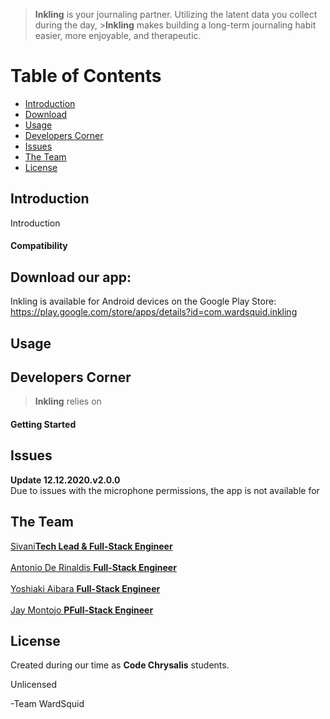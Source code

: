 <insert image>

><b>Inkling</b> is your journaling partner. Utilizing the latent data you collect during the day, ><b>Inkling</b> makes building a long-term journaling habit easier, more enjoyable, and therapeutic.

# Table of Contents
  * [Introduction](#Introduction)
  * [Download](#Download)
  * [Usage](#Usage)
  * [Developers Corner](#Developers_Corner)
  * [Issues](#Issues)
  * [The Team](#The_Team)
  * [License](#License)

## Introduction

Introduction

#### Compatibility

## Download our app:

Inkling is available for Android devices on the Google Play Store: https://play.google.com/store/apps/details?id=com.wardsquid.inkling

## Usage


## Developers Corner

><b>Inkling</b> relies on 


#### Getting Started


## Issues

<b>Update 12.12.2020.v2.0.0</b>
<br>
 Due to issues with the microphone permissions, the app is not available for <insert>

## The Team

<a href= "https://github.com/heysivani" >Sivani<b>Tech Lead & Full-Stack Engineer</b></a>
<br>
<br>
<a href= "https://github.com/dius00">Antonio De Rinaldis <b>Full-Stack Engineer</b></a>
<br>
<br>
<a href= "https://github.com/Yoshi106">Yoshiaki Aibara <b>Full-Stack Engineer</b></a>
<br>
<br>
<a href="https://github.com/Jaymontojo">Jay Montojo <b>PFull-Stack Engineer</b></a>


## License

Created during our time as <b>Code Chrysalis</b> students.

Unlicensed

-Team WardSquid
